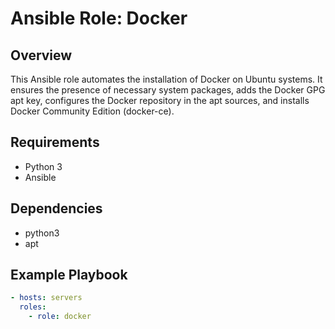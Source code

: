 # Ansible Role: Docker

## Overview

This Ansible role automates the installation of Docker on Ubuntu systems. It ensures the presence of necessary system packages, adds the Docker GPG apt key, configures the Docker repository in the apt sources, and installs Docker Community Edition (docker-ce).

## Requirements

- Python 3
- Ansible

## Dependencies

- python3
- apt

## Example Playbook

```yaml
- hosts: servers
  roles:
    - role: docker
